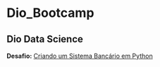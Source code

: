 # Dio_Bootcamp

## Dio Data Science

**Desafio:** [Criando um Sistema Bancário em Python](dio_ifood_2023/sistema_bancario_python/conta_bancaria.py)


